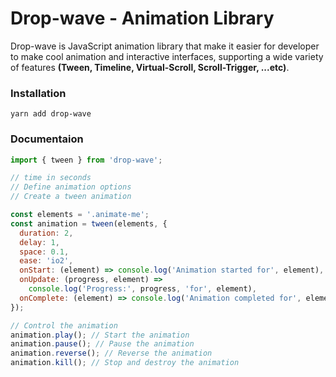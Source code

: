 # Drop-wave - Animation Library

Drop-wave is JavaScript animation library that make it easier for developer to make cool animation and interactive interfaces, supporting a wide variety of features **(Tween, Timeline, Virtual-Scroll, Scroll-Trigger, ...etc)**.

### Installation

```
yarn add drop-wave
```

### Documentaion

```js
import { tween } from 'drop-wave';

// time in seconds
// Define animation options
// Create a tween animation

const elements = '.animate-me';
const animation = tween(elements, {
  duration: 2,
  delay: 1,
  space: 0.1,
  ease: 'io2',
  onStart: (element) => console.log('Animation started for', element),
  onUpdate: (progress, element) =>
    console.log('Progress:', progress, 'for', element),
  onComplete: (element) => console.log('Animation completed for', element),
});

// Control the animation
animation.play(); // Start the animation
animation.pause(); // Pause the animation
animation.reverse(); // Reverse the animation
animation.kill(); // Stop and destroy the animation
```
